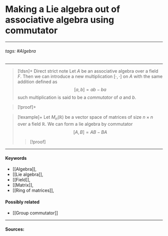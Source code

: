 # Making a Lie algebra out of associative algebra using commutator
***
###### tags: #Algebra 
***
>[!dsn]+ Direct strict note
>Let $A$ be an associative algebra over a field $F$. Then we can introduce a new multiplication $[\cdot,\cdot]$ on $A$ with the same addition defined as
>$$[a,b]=ab-ba$$
>such multiplication is said to be a *commutator* of $a$ and $b$.

>[!proof]+
>

>[!example]+
>Let $M_{n}(\mathbb{R})$ be a vector space of matrices of size $n\times n$ over a field $\mathbb{R}$. We can form a lie algebra by commutator
>$$[A,B]=AB-BA$$
>
>>[!proof]
>>
***
#### Keywords
- [[Algebra]],
- [[Lie algebra]],
- [[Field]],
- [[Matrix]],
- [[Ring of matrices]],
#### Possibly related
- [[Group commutator]]
***
#### Sources: